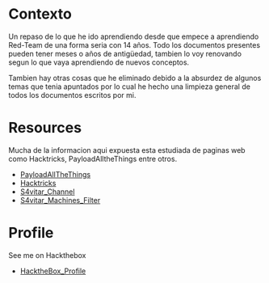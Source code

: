 # Contexto

Un repaso de lo que he ido aprendiendo desde que empece a aprendiendo Red-Team de una forma seria con 14 años.
Todo los documentos presentes pueden tener meses o años de antigüedad, tambien lo voy renovando segun lo que vaya aprendiendo de nuevos conceptos.

Tambien hay otras cosas que he eliminado debido a la absurdez de algunos temas que tenia apuntados por lo cual he hecho una limpieza general de todos los documentos escritos por mi.

# Resources
Mucha de la informacion aqui expuesta esta estudiada de paginas web como Hacktricks, PayloadAlltheThings entre otros.

- [PayloadAllTheThings](https://github.com/swisskyrepo/PayloadsAllTheThings)
- [Hacktricks](https://book.hacktricks.xyz/welcome/readme)
- [S4vitar_Channel](https://www.youtube.com/c/S4viOnLive/videos)
- [S4vitar_Machines_Filter](https://htbmachines.github.io/)

# Profile
See me on Hackthebox
- [HacktheBox_Profile](https://app.hackthebox.com/profile/376167)
